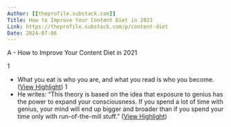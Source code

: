 ```yaml
---
Author: [[theprofile.substack.com]]
Title: How to Improve Your Content Diet in 2021
Link: https://theprofile.substack.com/p/content-diet
Date: 2024-07-06
---
```

A - How to Improve Your Content Diet in 2021

1
- What you eat is who you are, and what you read is who you become. ([View Highlight](https://instapaper.com/read/1405251456/16146670))
1
- He writes: “This theory is based on the idea that exposure to genius has the power to expand your consciousness. If you spend a lot of time with genius, your mind will end up bigger and broader than if you spend your time only with run-of-the-mill stuff.” ([View Highlight](https://instapaper.com/read/1405251456/16146683))
